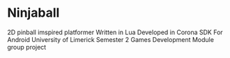 # Ninjaball
2D pinball imspired platformer
Written in Lua
Developed in Corona SDK
For Android
University of Limerick Semester 2 Games Development Module group project
